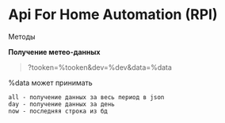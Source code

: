 # Api For Home Automation (RPI)

Методы

**Получение метео-данных**
> ?tooken=%tooken&dev=%dev&data=%data

%data может принимать

```
all - получение данных за весь период в json
day - получение данных за день
now - последняя строка из бд
 ```


